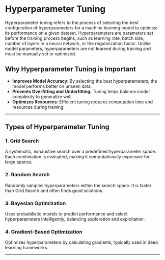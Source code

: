 # Hyperparameter Tuning  

Hyperparameter tuning refers to the process of selecting the best configuration of hyperparameters for a machine learning model to optimize its performance on a given dataset. Hyperparameters are parameters set before the training process begins, such as learning rate, batch size, number of layers in a neural network, or the regularization factor. Unlike model parameters, hyperparameters are not learned during training and must be manually set or optimized. 

## Why Hyperparameter Tuning is Important  
- **Improves Model Accuracy**: By selecting the best hyperparameters, the model performs better on unseen data.  
- **Prevents Overfitting and Underfitting**: Tuning helps balance model complexity to generalize well.  
- **Optimizes Resources**: Efficient tuning reduces computation time and resources during training.  

---

## Types of Hyperparameter Tuning  
### 1. **Grid Search**  
A systematic, exhaustive search over a predefined hyperparameter space. Each combination is evaluated, making it computationally expensive for large spaces.  

### 2. **Random Search**  
Randomly samples hyperparameters within the search space. It is faster than Grid Search and often finds good solutions.  

### 3. **Bayesian Optimization**  
Uses probabilistic models to predict performance and select hyperparameters intelligently, balancing exploration and exploitation.  

### 4. **Gradient-Based Optimization**  
Optimizes hyperparameters by calculating gradients, typically used in deep learning frameworks.  

---
